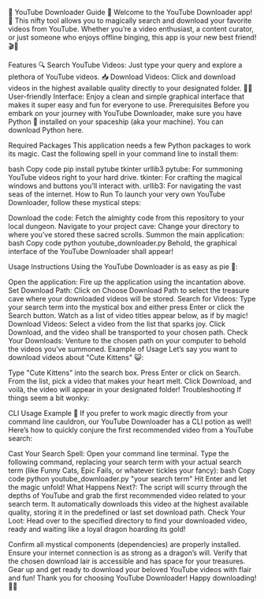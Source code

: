 🌟 YouTube Downloader Guide 🌟
Welcome to the YouTube Downloader app! 🚀 This nifty tool allows you to magically search and download your favorite videos from YouTube. Whether you’re a video enthusiast, a content curator, or just someone who enjoys offline binging, this app is your new best friend! 🎬🍿

Features
🔍 Search YouTube Videos: Just type your query and explore a plethora of YouTube videos.
📥 Download Videos: Click and download videos in the highest available quality directly to your designated folder.
👩‍💻 User-friendly Interface: Enjoy a clean and simple graphical interface that makes it super easy and fun for everyone to use.
Prerequisites
Before you embark on your journey with YouTube Downloader, make sure you have Python 🐍 installed on your spaceship (aka your machine). You can download Python here.

Required Packages
This application needs a few Python packages to work its magic. Cast the following spell in your command line to install them:

bash
Copy code
pip install pytube tkinter urllib3
pytube: For summoning YouTube videos right to your hard drive.
tkinter: For crafting the magical windows and buttons you’ll interact with.
urllib3: For navigating the vast seas of the internet.
How to Run
To launch your very own YouTube Downloader, follow these mystical steps:

Download the code: Fetch the almighty code from this repository to your local dungeon.
Navigate to your project cave: Change your directory to where you’ve stored these sacred scrolls.
Summon the main application:
bash
Copy code
python youtube_downloader.py
Behold, the graphical interface of the YouTube Downloader shall appear!

Usage Instructions
Using the YouTube Downloader is as easy as pie 🥧:

Open the application: Fire up the application using the incantation above.
Set Download Path:
Click on Choose Download Path to select the treasure cave where your downloaded videos will be stored.
Search for Videos:
Type your search term into the mystical box and either press Enter or click the Search button.
Watch as a list of video titles appear below, as if by magic!
Download Videos:
Select a video from the list that sparks joy.
Click Download, and the video shall be transported to your chosen path.
Check Your Downloads:
Venture to the chosen path on your computer to behold the videos you’ve summoned.
Example of Usage
Let’s say you want to download videos about "Cute Kittens" 😺:

Type "Cute Kittens" into the search box.
Press Enter or click on Search.
From the list, pick a video that makes your heart melt.
Click Download, and voilà, the video will appear in your designated folder!
Troubleshooting
If things seem a bit wonky:

CLI Usage Example 🎤
If you prefer to work magic directly from your command line cauldron, our YouTube Downloader has a CLI potion as well! Here’s how to quickly conjure the first recommended video from a YouTube search:

Cast Your Search Spell:
Open your command line terminal.
Type the following command, replacing your search term with your actual search term (like Funny Cats, Epic Fails, or whatever tickles your fancy):
bash
Copy code
python youtube_downloader.py "your search term"
Hit Enter and let the magic unfold!
What Happens Next?:
The script will scurry through the depths of YouTube and grab the first recommended video related to your search term.
It automatically downloads this video at the highest available quality, storing it in the predefined or last set download path.
Check Your Loot:
Head over to the specified directory to find your downloaded video, ready and waiting like a loyal dragon hoarding its gold!

Confirm all mystical components (dependencies) are properly installed.
Ensure your internet connection is as strong as a dragon’s will.
Verify that the chosen download lair is accessible and has space for your treasures.
Gear up and get ready to download your beloved YouTube videos with flair and fun! Thank you for choosing YouTube Downloader! Happy downloading! 🌈🎉